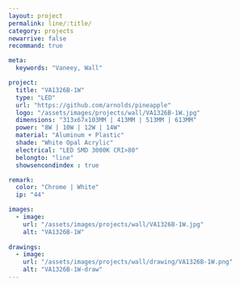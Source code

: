 ```yaml
---
layout: project
permalink: line/:title/
category: projects
newarrive: false
recommand: true

meta:
  keywords: "Vaneey, Wall"

project:
  title: "VA1326B-1W"
  type: "LED"
  url: "https://github.com/arnolds/pineapple"
  logo: "/assets/images/projects/wall/VA1326B-1W.jpg"
  dimensions: "313x67x103MM | 413MM | 513MM | 613MM"
  power: "8W | 10W | 12W | 14W"
  material: "Aluminum + Plastic"
  shade: "White Opal Acrylic"
  electrical: "LED SMD 3000K CRI>80"
  belongto: "line"
  showsencondindex : true

remark:
  color: "Chrome | White"
  ip: "44"

images:
  - image:
    url: "/assets/images/projects/wall/VA1326B-1W.jpg"
    alt: "VA1326B-1W"
    
drawings:
  - image:
    url: "/assets/images/projects/wall/drawing/VA1326B-1W.png"
    alt: "VA1326B-1W-draw"
---
```

